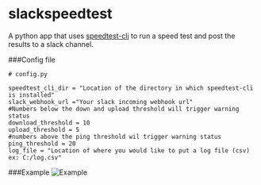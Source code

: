 # slackspeedtest
A python app that uses [speedtest-cli](https://github.com/sivel/speedtest-cli) to run a speed test and post the results to a slack channel.


###Config file

```
# config.py

speedtest_cli_dir = "Location of the directory in which speedtest-cli is installed"
slack_webhook_url ="Your slack incoming webhook url"
#Numbers below the down and upload threshold will trigger warning status
download_threshold = 10
upload_threshold = 5
#numbers above the ping threshold wil trigger warning status
ping_threshold = 20
log_file = "Location of where you would like to put a log file (csv) ex: C:/log.csv"
```

###Example
![Example](http://i.imgur.com/qI1DqfV.jpg)


